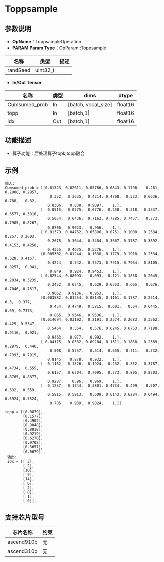 # Toppsample
## 参数说明
- **OpName**：ToppsampleOperation
- **PARAM**
**Param Type**：OpParam::Toppsample
 
| 名称  | 类型  | 描述 |
| ------------ | ------------ | ------------ |
|randSeed|uint32_t||
 
- **In/Out Tensor**
 
|名称 | 类型  | dims  | dtype  |
| ------------ | ------------ | ------------ | ------------ |
|Cumsumed_prob|In	|[batch, vocal_size]|float16|
|topp|In|[batch,1]|	float16	|
|idx|Out	|[batch,1]|	float16|	
 
## 功能描述
- 算子功能：后处理算子topk,topp融合
 
## 示例
```
输入:
Cumsumed_prob = [[0.01323, 0.02611, 0.05786, 0.0843, 0.1796,   0.261, 0.2908, 0.2957,
                    0.352,  0.3635,  0.4214, 0.4768,  0.523,  0.6636,  0.788,   0.82,
                   0.8306,   0.838,  0.9097,    1.],
                [  0.0515,  0.0575,  0.0776,  0.258,  0.318,  0.3337, 0.3577, 0.3916,
                   0.5054,  0.6436,  0.7163, 0.7285, 0.7437,   0.773, 0.7905, 0.8267,
                   0.8706,  0.9023,   0.956,    1.],
                [ 0.01379, 0.04752, 0.05896, 0.0751, 0.1008,  0.2534,  0.257, 0.2603,
                   0.2678,  0.3044,  0.3484, 0.3667, 0.3787,  0.3892, 0.4153, 0.4258,
                   0.4355,  0.4675,  0.5376,    1.],
                [0.005302, 0.01244,  0.1638, 0.1779, 0.1918,  0.2534,  0.328, 0.4167,
                   0.4224,   0.742,  0.7573, 0.7915, 0.7964,  0.8105, 0.8257,  0.841,
                    0.849,   0.924,  0.9453,    1.],
                [ 0.02544, 0.08093,   0.093,  0.121, 0.1858,  0.2045, 0.2834, 0.3235,
                   0.3452,  0.6245,   0.629, 0.6553,  0.665,   0.676, 0.7046, 0.7617,
                   0.9062,  0.9136,   0.953,    1.],
                [0.003582, 0.01254, 0.05145, 0.1161, 0.1787,  0.2314,    0.3,  0.377,
                    0.454,  0.4749,  0.5815,  0.601,   0.64,  0.6445,   0.69, 0.7373,
                    0.865,  0.9346,  0.9536,    1.],
                [0.014694, 0.03192,  0.2191, 0.2374, 0.2683,  0.3562,  0.425, 0.5347,
                   0.5464,   0.564,   0.576, 0.6245, 0.6753,  0.7188, 0.9116,  0.921,
                   0.9463,   0.977,   0.992,    1.],
                [ 0.04175,  0.0582, 0.09204, 0.1511, 0.1868,  0.2389, 0.2979,  0.446,
                    0.508,  0.5757,   0.614,  0.655,  0.711,   0.732, 0.7393, 0.7915,
                   0.8145,   0.878,   0.932,    1.],
                [  0.1162,  0.1326,  0.1924,  0.232,  0.352,  0.3787, 0.4734,  0.555,
                   0.6157,  0.6704,  0.7095,  0.773,  0.805,  0.8203, 0.8765, 0.8877,
                   0.9287,    0.96,   0.969,    1.],
                [  0.1257,  0.1744,  0.3801, 0.4734,  0.499,   0.507,  0.532,  0.559,
                   0.5815,  0.5913,   0.609, 0.6143, 0.6284,  0.6494, 0.6924, 0.7524,
                    0.785,   0.939,  0.9824,    1.]]
 
topp = [[0.0879],
        [0.1577],
        [0.4902],
        [0.9048],
        [0.8818],
        [0.9219],
        [0.6270],
        [0.9702],
        [0.3657],
        [0.0679]],
 输出:
 idx = [[ 3],
        [ 2],
        [10],
        [ 9],
        [14],
        [ 6],
        [ 2],
        [ 8],
        [ 1],
        [ 0]],
```
 
## 支持芯片型号
 
|芯片名称|约束 | 
| ------------ | ------------ | 
|  ascend910b|无|
|  ascend310p|无|